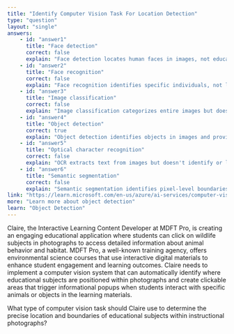 ```yaml
---
title: "Identify Computer Vision Task For Location Detection"
type: "question"
layout: "single"
answers:
    - id: "answer1"
      title: "Face detection"
      correct: false
      explain: "Face detection locates human faces in images, not educational specimens or teaching materials used in biology and environmental science courses."
    - id: "answer2"
      title: "Face recognition"
      correct: false
      explain: "Face recognition identifies specific individuals, not locating educational subjects or objects within instructional photographs."
    - id: "answer3"
      title: "Image classification"
      correct: false
      explain: "Image classification categorizes entire images but doesn't provide location coordinates or bounding boxes for specific subjects within the image."
    - id: "answer4"
      title: "Object detection"
      correct: true
      explain: "Object detection identifies objects in images and provides their precise locations through bounding boxes, ideal for locating educational subjects or specimens."
    - id: "answer5"
      title: "Optical character recognition"
      correct: false
      explain: "OCR extracts text from images but doesn't identify or locate visual objects or educational subjects within photographs."
    - id: "answer6"
      title: "Semantic segmentation"
      correct: false
      explain: "Semantic segmentation identifies pixel-level boundaries but is more detailed than needed for simply locating objects with bounding boxes."
link: "https://learn.microsoft.com/en-us/azure/ai-services/computer-vision/concept-object-detection"
more: "Learn more about object detection"
learn: "Object Detection"
---
```


Claire, the Interactive Learning Content Developer at MDFT Pro, is creating an engaging educational application where students can click on wildlife subjects in photographs to access detailed information about animal behavior and habitat. MDFT Pro, a well-known training agency, offers environmental science courses that use interactive digital materials to enhance student engagement and learning outcomes. Claire needs to implement a computer vision system that can automatically identify where educational subjects are positioned within photographs and create clickable areas that trigger informational popups when students interact with specific animals or objects in the learning materials.

What type of computer vision task should Claire use to determine the precise location and boundaries of educational subjects within instructional photographs?

